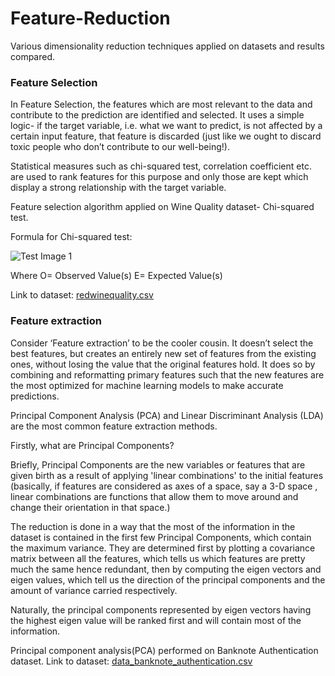 # Feature-Reduction
Various dimensionality reduction techniques applied on datasets and results compared.


### Feature Selection
In Feature Selection, the features which are most relevant to the data and contribute to the prediction are identified and selected. It uses a simple logic- if the target variable, i.e. what we want to predict, is not affected by a certain input feature, that feature is discarded (just like we ought to discard toxic people who don’t contribute to our well-being!).  

Statistical measures such as chi-squared test, correlation coefficient etc. are used to rank features for this purpose and only those are kept which display a strong relationship with the target variable.

Feature selection algorithm applied on Wine Quality dataset- Chi-squared test.

Formula for Chi-squared test:

![Test Image 1](https://media.geeksforgeeks.org/wp-content/uploads/20210831120801/chiformula.PNG)

Where O= Observed Value(s)
E= Expected Value(s)


Link to dataset: [redwinequality.csv](https://github.com/aishanii/Feature-Reduction/files/7090356/redwinequality.csv)



### Feature extraction
Consider ‘Feature extraction’ to be the cooler cousin. It doesn’t select the best features, but creates an entirely new set of features from the existing ones, without losing the value that the original features hold. It does so by combining and reformatting primary features such that the new features are the most optimized for machine learning models to make accurate predictions.  

Principal Component Analysis (PCA) and Linear Discriminant Analysis (LDA) are the most common feature extraction methods.

Firstly, what are Principal Components?

Briefly, Principal Components are the new variables or features that are given birth as a result of applying 'linear combinations' to the initial features (basically, if features are considered as axes of a space, say a 3-D space , linear combinations are functions that allow them to move around and change their orientation in that space.)

The reduction is done in a way that the most of the information in the dataset is contained in the first few Principal Components, which contain the maximum variance. They are determined first by plotting a covariance matrix between all the features, which tells us which features are pretty much the same hence redundant, then by computing the eigen vectors and eigen values, which tell us the direction of the principal components and the amount of variance carried respectively. 

Naturally, the principal components represented by eigen vectors having the highest eigen value will be ranked first and will contain most of the information. 

Principal component analysis(PCA) performed on Banknote Authentication dataset.
Link to dataset: [data_banknote_authentication.csv](https://github.com/aishanii/Feature-Reduction/files/7090350/data_banknote_authentication.csv)





